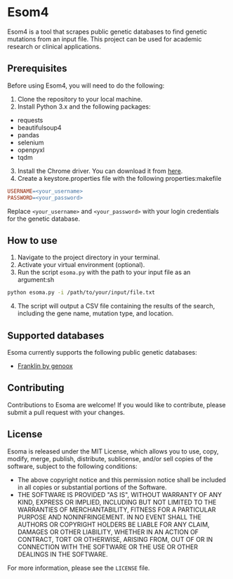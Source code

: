 # Esom4
Esom4 is a tool that scrapes public genetic databases to find genetic mutations from an input file. This project can be used for academic research or clinical applications.
## Prerequisites
Before using Esom4, you will need to do the following:
1. Clone the repository to your local machine.
2. Install Python 3.x and the following packages:
- requests
- beautifulsoup4
- pandas
- selenium
- openpyxl
- tqdm
3. Install the Chrome driver. You can download it from [here](https://sites.google.com/chromium.org/driver/).
4. Create a keystore.properties file with the following properties:makefile
```makefile
USERNAME=<your_username>
PASSWORD=<your_password>
```
Replace `<your_username>` and `<your_password>` with your login credentials for the genetic database.
## How to use
1. Navigate to the project directory in your terminal.
2. Activate your virtual environment (optional).
3. Run the script `esoma.py` with the path to your input file as an argument:sh
```sh
python esoma.py -i /path/to/your/input/file.txt
```
4. The script will output a CSV file containing the results of the search, including the gene name, mutation type, and location.
## Supported databases
Esoma currently supports the following public genetic databases:
- [Franklin by genoox](https://franklin.genoox.com/clinical-db/home)
## Contributing
Contributions to Esoma are welcome! If you would like to contribute, please submit a pull request with your changes.
## License
Esoma is released under the MIT License, which allows you to use, copy, modify, merge, publish, distribute, sublicense, and/or sell copies of the software, subject to the following conditions:
- The above copyright notice and this permission notice shall be included in all
copies or substantial portions of the Software.
- THE SOFTWARE IS PROVIDED "AS IS", WITHOUT WARRANTY OF ANY KIND, EXPRESS OR IMPLIED, INCLUDING BUT NOT LIMITED TO THE WARRANTIES OF MERCHANTABILITY, FITNESS FOR A PARTICULAR PURPOSE AND NONINFRINGEMENT. IN NO EVENT SHALL THE AUTHORS OR COPYRIGHT HOLDERS BE LIABLE FOR ANY CLAIM, DAMAGES OR OTHER LIABILITY, WHETHER IN AN ACTION OF CONTRACT, TORT OR OTHERWISE, ARISING FROM, OUT OF OR IN CONNECTION WITH THE SOFTWARE OR THE USE OR OTHER DEALINGS IN THE SOFTWARE.

For more information, please see the ```LICENSE``` file.

